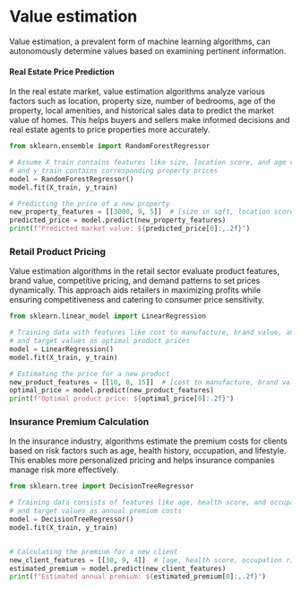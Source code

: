 # Value estimation

Value estimation, a prevalent form of machine learning algorithms, can autonomously determine values based on examining pertinent information.


#### Real Estate Price Prediction

In the real estate market, value estimation algorithms analyze various factors such as location, property size, number of bedrooms, age of the property, local amenities, and historical sales data to predict the market value of homes. This helps buyers and sellers make informed decisions and real estate agents to price properties more accurately.


```python
from sklearn.ensemble import RandomForestRegressor

# Assume X_train contains features like size, location score, and age of the property
# and y_train contains corresponding property prices
model = RandomForestRegressor()
model.fit(X_train, y_train)

# Predicting the price of a new property
new_property_features = [[3000, 9, 5]]  # [size in sqft, location score, age]
predicted_price = model.predict(new_property_features)
print(f"Predicted market value: ${predicted_price[0]:,.2f}")
```


### Retail Product Pricing

Value estimation algorithms in the retail sector evaluate product features, brand value, competitive pricing, and demand patterns to set prices dynamically. This approach aids retailers in maximizing profits while ensuring competitiveness and catering to consumer price sensitivity.


```python
from sklearn.linear_model import LinearRegression

# Training data with features like cost to manufacture, brand value, and competitive price
# and target values as optimal product prices
model = LinearRegression()
model.fit(X_train, y_train)

# Estimating the price for a new product
new_product_features = [[10, 8, 15]]  # [cost to manufacture, brand value score, competitive price]
optimal_price = model.predict(new_product_features)
print(f"Optimal product price: ${optimal_price[0]:.2f}")
```


### Insurance Premium Calculation

In the insurance industry, algorithms estimate the premium costs for clients based on risk factors such as age, health history, occupation, and lifestyle. This enables more personalized pricing and helps insurance companies manage risk more effectively.


```python
from sklearn.tree import DecisionTreeRegressor

# Training data consists of features like age, health score, and occupation risk score
# and target values as annual premium costs
model = DecisionTreeRegressor()
model.fit(X_train, y_train)


# Calculating the premium for a new client
new_client_features = [[30, 9, 4]]  # [age, health score, occupation risk score]
estimated_premium = model.predict(new_client_features)
print(f"Estimated annual premium: ${estimated_premium[0]:,.2f}")
```
